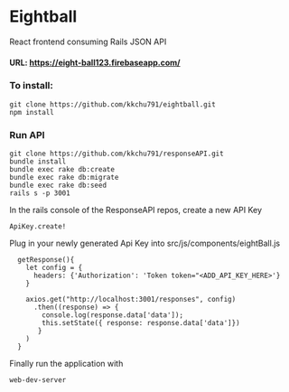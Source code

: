 # Eightball
React frontend consuming Rails JSON API

#### URL: https://eight-ball123.firebaseapp.com/

### To install:

```
git clone https://github.com/kkchu791/eightball.git
npm install
```

### Run API
```
git clone https://github.com/kkchu791/responseAPI.git
bundle install
bundle exec rake db:create
bundle exec rake db:migrate
bundle exec rake db:seed
rails s -p 3001
```

In the rails console of the ResponseAPI repos, create a new API Key

`ApiKey.create!`

Plug in your newly generated Api Key into src/js/components/eightBall.js

```
  getResponse(){
    let config = {
      headers: {'Authorization': 'Token token="<ADD_API_KEY_HERE>'}
    }

    axios.get("http://localhost:3001/responses", config)
      .then((response) => {
        console.log(response.data['data']);
        this.setState({ response: response.data['data']})
       }
    )
  }
```

Finally run the application with

`web-dev-server`